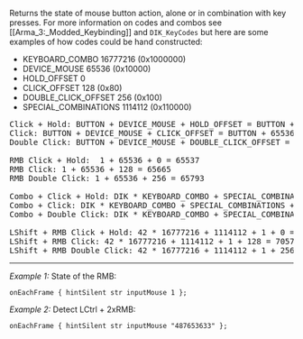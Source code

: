 Returns the state of mouse button action, alone or in combination with key presses. For more information on codes and combos see [[Arma_3:_Modded_Keybinding]] and `DIK_KeyCodes` but here are some examples of how codes could be hand constructed:

* KEYBOARD_COMBO 16777216 (0x1000000)
* DEVICE_MOUSE 65536 (0x10000)
* HOLD_OFFSET 0
* CLICK_OFFSET 128 (0x80)
* DOUBLE_CLICK_OFFSET 256 (0x100)
* SPECIAL_COMBINATIONS 1114112 (0x110000)
<pre>
Click + Hold: BUTTON + DEVICE_MOUSE + HOLD_OFFSET = BUTTON + 65536 + 0
Click: BUTTON + DEVICE_MOUSE + CLICK_OFFSET = BUTTON + 65536 + 128 
Double Click: BUTTON + DEVICE_MOUSE + DOUBLE_CLICK_OFFSET = BUTTON + 65536 + 256

RMB Click + Hold:  1 + 65536 + 0 = 65537
RMB Click: 1 + 65536 + 128 = 65665
RMB Double Click: 1 + 65536 + 256 = 65793

Combo + Click + Hold: DIK * KEYBOARD_COMBO + SPECIAL_COMBINATIONS + BUTTON + HOLD_OFFSET = DIK * 16777216 + 1114112 + BUTTON + 0
Combo + Click: DIK * KEYBOARD_COMBO + SPECIAL_COMBINATIONS + BUTTON + CLICK_OFFSET = DIK * 16777216 + 1114112 + BUTTON + 128
Combo + Double Click: DIK * KEYBOARD_COMBO + SPECIAL_COMBINATIONS + BUTTON + DOUBLE_CLICK_OFFSET = DIK * 16777216 + 1114112 + BUTTON + 256

LShift + RMB Click + Hold: 42 * 16777216 + 1114112 + 1 + 0 = 705757185
LShift + RMB Click: 42 * 16777216 + 1114112 + 1 + 128 = 705757313
LShift + RMB Double Click: 42 * 16777216 + 1114112 + 1 + 256 = 705757441
</pre>


---
*Example 1:*
State of the RMB:

```sqf
onEachFrame { hintSilent str inputMouse 1 };
```

*Example 2:*
Detect LCtrl + 2xRMB:

```sqf
onEachFrame { hintSilent str inputMouse "487653633" };
```